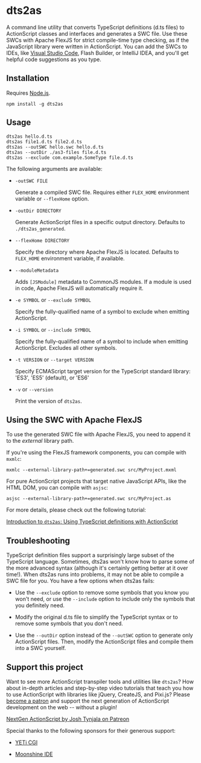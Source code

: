 # dts2as

A command line utility that converts TypeScript definitions (d.ts files) to ActionScript classes and interfaces and generates a SWC file. Use these SWCs with Apache FlexJS for strict compile-time type checking, as if the JavaScript library were written in ActionScript. You can add the SWCs to IDEs, like [Visual Studio Code](https://nextgenactionscript.com/vscode/), Flash Builder, or IntelliJ IDEA, and you'll get helpful code suggestions as you type.

## Installation

Requires [Node.js](https://nodejs.org/).

```
npm install -g dts2as
```

## Usage

```
dts2as hello.d.ts
dts2as file1.d.ts file2.d.ts
dts2as --outSWC hello.swc hello.d.ts
dts2as --outDir ./as3-files file.d.ts
dts2as --exclude com.example.SomeType file.d.ts
```

The following arguments are available:

* `-outSWC FILE`

	Generate a compiled SWC file. Requires either `FLEX_HOME` environment variable or `--flexHome` option.

* `-outDir DIRECTORY`

	Generate ActionScript files in a specific output directory. Defaults to `./dts2as_generated`.

* `--flexHome DIRECTORY`

	Specify the directory where Apache FlexJS is located. Defaults to `FLEX_HOME` environment variable, if available.

* `--moduleMetadata`

	Adds `[JSModule]` metadata to CommonJS modules. If a module is used in code, Apache FlexJS will automatically require it.

* `-e SYMBOL` or `--exclude SYMBOL`

	Specify the fully-qualified name of a symbol to exclude when emitting ActionScript.

* `-i SYMBOL` or `--include SYMBOL`

	Specify the fully-qualified name of a symbol to include when emitting ActionScript. Excludes all other symbols.

* `-t VERSION` or `--target VERSION`

	Specify ECMAScript target version for the TypeScript standard library: 'ES3', 'ES5' (default), or 'ES6'

* `-v` or `--version`

	Print the version of `dts2as`.

## Using the SWC with Apache FlexJS

To use the generated SWC file with Apache FlexJS, you need to append it to the *external* library path.

If you're using the FlexJS framework components, you can compile with `mxmlc`:

```
mxmlc --external-library-path+=generated.swc src/MyProject.mxml
```

For pure ActionScript projects that target native JavaScript APIs, like the HTML DOM, you can compile with `asjsc`:

```
asjsc --external-library-path+=generated.swc src/MyProject.as
```

For more details, please check out the following tutorial:

[Introduction to `dts2as`: Using TypeScript definitions with ActionScript](http://nextgenactionscript.com/tutorials/dts2as-typescript-definitions-with-actionscript/)

## Troubleshooting

TypeScript definition files support a surprisingly large subset of the TypeScript language. Sometimes, dts2as won't know how to parse some of the more advanced syntax (although it's certainly getting better at it over time!). When dts2as runs into problems, it may not be able to compile a SWC file for you. You have a few options when dts2as fails:

* Use the `--exclude` option to remove some symbols that you know you won't need, or use the `--include` option to include only the symbols that you definitely need.

* Modify the original d.ts file to simplify the TypeScript syntax or to remove some symbols that you don't need.

* Use the `--outDir` option instead of the `--outSWC` option to generate only ActionScript files. Then, modify the ActionScript files and compile them into a SWC yourself.

## Support this project

Want to see more ActionScript transpiler tools and utilities like `dts2as`? How about in-depth articles and step-by-step video tutorials that teach you how to use ActionScript with libraries like jQuery, CreateJS, and Pixi.js? Please [become a patron](http://patreon.com/josht) and support the next generation of ActionScript development on the web -- without a plugin!

[NextGen ActionScript by Josh Tynjala on Patreon](http://patreon.com/josht)

Special thanks to the following sponsors for their generous support:

* [YETi CGI](http://yeticgi.com/)

* [Moonshine IDE](http://moonshine-ide.com/)
